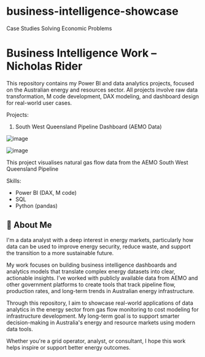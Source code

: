 # business-intelligence-showcase
Case Studies Solving Economic Problems
# Business Intelligence Work – Nicholas Rider

This repository contains my Power BI and data analytics projects, focused on the Australian energy and resources sector. All projects involve raw data transformation, M code development, DAX modeling, and dashboard design for real-world user cases.

Projects:

1. South West Queensland Pipeline Dashboard (AEMO Data)

![image](https://github.com/user-attachments/assets/d7402f80-5911-4674-9450-762e7b7d1f62)

![image](https://github.com/user-attachments/assets/cda87587-4621-4e99-bcf6-019953394500)

This project visualises natural gas flow data from the AEMO South West Queensland Pipeline


Skills:
- Power BI (DAX, M code)
- SQL
- Python (pandas)



## 🔌 About Me

I'm a data analyst with a deep interest in energy markets, particularly how data can be used to improve energy security, reduce waste, and support the transition to a more sustainable future.

My work focuses on building business intelligence dashboards and analytics models that translate complex energy datasets into clear, actionable insights. I’ve worked with publicly available data from AEMO and other government platforms to create tools that track pipeline flow, production rates, and long-term trends in Australian energy infrastructure.

Through this repository, I aim to showcase real-world applications of data analytics in the energy sector from gas flow monitoring to cost modeling for infrastructure development. My long-term goal is to support smarter decision-making in Australia's energy and resource markets using modern data tools.

Whether you're a grid operator, analyst, or consultant, I hope this work helps inspire or support better energy outcomes.





